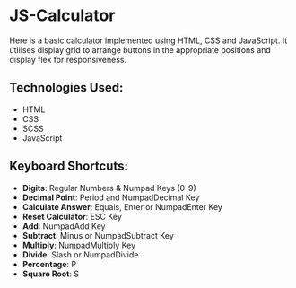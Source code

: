 # JS-Calculator
Here is a basic calculator implemented using HTML, CSS and JavaScript. It utilises display grid to arrange buttons in the appropriate positions and display flex for responsiveness.

## Technologies Used:
* HTML
* CSS
* SCSS
* JavaScript

## Keyboard Shortcuts:
* **Digits**: Regular Numbers & Numpad Keys (0-9)
* **Decimal Point**: Period and NumpadDecimal Key
* **Calculate Answer**: Equals, Enter or NumpadEnter Key
* **Reset Calculator**: ESC Key
* **Add**: NumpadAdd Key
* **Subtract**: Minus or NumpadSubtract Key
* **Multiply**: NumpadMultiply Key
* **Divide**: Slash or NumpadDivide 
* **Percentage**: P
* **Square Root**: S
